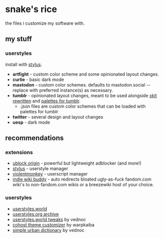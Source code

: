 # snake's rice
the files i customize my software with.
## my stuff
### userstyles
install with [stylus](https://add0n.com/stylus.html).
- **artfight** - custom color scheme and some opinionated layout changes.
- **curlie** - basic dark mode
- **mastodon** - custom color schemes. defaults to mastodon.social -- replace with preferred instance(s) as necessary.
- **tumblr** - opinionated layout changes, meant to be used alongside [xkit rewritten](https://github.com/AprilSylph/XKit-Rewritten) and [palettes for tumblr](https://github.com/AprilSylph/Palettes-for-Tumblr).
  - .json files are custom color schemes that can be loaded with palettes for tumblr
- **twitter** - several design and layout changes
- **uesp** - dark mode
## recommendations
### extensions
- [ublock origin](https://github.com/gorhill/uBlock/) - powerful but lightweight adblocker (and more!)
- [stylus](https://github.com/openstyles/stylus) - userstyle manager
- [violentmonkey](https://violentmonkey.github.io/) - userscript manager
- [indie wiki buddy](https://getindie.wiki/) - auto redirects bloated ugly-as-fuck fandom.com wiki's to non-fandom.com wikis or a breezewiki host of your choice.
### userstyles
- [userstyles.world](https://userstyles.world/)
- [userstyles.org archive](https://uso.kkx.one/)
- [userstyles.world tweaks](https://userstyles.world/style/1/userstyles-world-tweaks) by vednoc
- [cohost theme customizer](https://userstyles.world/style/7690/cohost-theme-customizer) by warpkaiba
- [simple urban dictionary](https://userstyles.world/style/6345/simple-urban-dictionary) by vednoc
